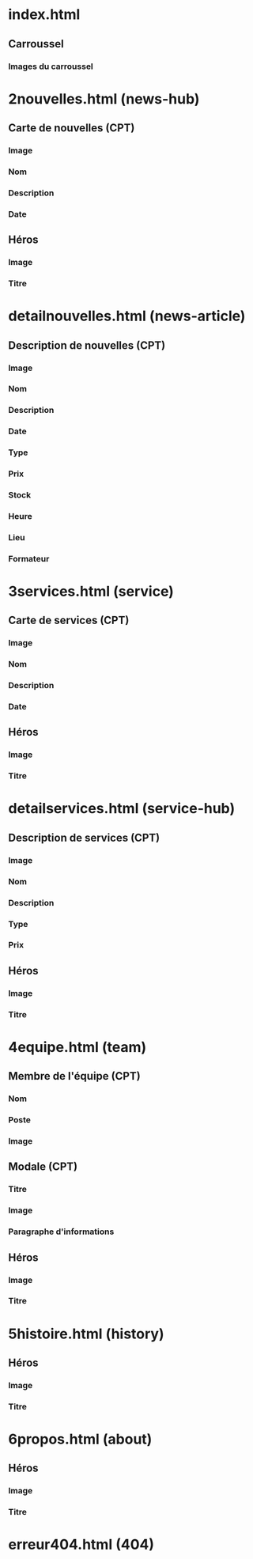 # index.html
## Carroussel
### Images du carroussel


# 2nouvelles.html (news-hub)
## Carte de nouvelles (CPT)
### Image
### Nom
### Description
### Date
## Héros
### Image
### Titre

# detailnouvelles.html (news-article)
## Description de nouvelles (CPT)
### Image
### Nom
### Description
### Date
### Type
### Prix
### Stock
### Heure
### Lieu
### Formateur

# 3services.html (service)
## Carte de services (CPT)
### Image
### Nom
### Description
### Date
## Héros
### Image
### Titre

# detailservices.html (service-hub)
## Description de services (CPT)
### Image
### Nom
### Description
### Type
### Prix
## Héros
### Image
### Titre

# 4equipe.html (team)
## Membre de l'équipe (CPT)
### Nom
### Poste
### Image
## Modale (CPT)
### Titre
### Image
### Paragraphe d'informations
## Héros
### Image
### Titre

# 5histoire.html (history)
## Héros
### Image
### Titre

# 6propos.html (about)
## Héros
### Image
### Titre

# erreur404.html (404)
